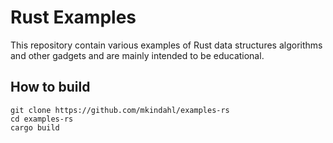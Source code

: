 # Rust Examples

This repository contain various examples of Rust data structures algorithms and
other gadgets and are mainly intended to be educational.

## How to build

``` shell
git clone https://github.com/mkindahl/examples-rs
cd examples-rs
cargo build
```
